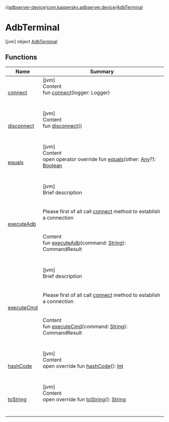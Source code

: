 //[adbserver-device](../../index.md)/[com.kaspersky.adbserver.device](../index.md)/[AdbTerminal](index.md)



# AdbTerminal  
 [jvm] object [AdbTerminal](index.md)   


## Functions  
  
|  Name|  Summary| 
|---|---|
| [connect](connect.md)| [jvm]  <br>Content  <br>fun [connect](connect.md)(logger: Logger)  <br><br><br>
| [disconnect](disconnect.md)| [jvm]  <br>Content  <br>fun [disconnect](disconnect.md)()  <br><br><br>
| [equals](https://kotlinlang.org/api/latest/jvm/stdlib/kotlin/-any/equals.html)| [jvm]  <br>Content  <br>open operator override fun [equals](https://kotlinlang.org/api/latest/jvm/stdlib/kotlin/-any/equals.html)(other: [Any](https://kotlinlang.org/api/latest/jvm/stdlib/kotlin/-any/index.html)?): [Boolean](https://kotlinlang.org/api/latest/jvm/stdlib/kotlin/-boolean/index.html)  <br><br><br>
| [executeAdb](execute-adb.md)| [jvm]  <br>Brief description  <br><br><br>Please first of all call [connect](connect.md) method to establish a connection<br><br>  <br>Content  <br>fun [executeAdb](execute-adb.md)(command: [String](https://kotlinlang.org/api/latest/jvm/stdlib/kotlin/-string/index.html)): CommandResult  <br><br><br>
| [executeCmd](execute-cmd.md)| [jvm]  <br>Brief description  <br><br><br>Please first of all call [connect](connect.md) method to establish a connection<br><br>  <br>Content  <br>fun [executeCmd](execute-cmd.md)(command: [String](https://kotlinlang.org/api/latest/jvm/stdlib/kotlin/-string/index.html)): CommandResult  <br><br><br>
| [hashCode](https://kotlinlang.org/api/latest/jvm/stdlib/kotlin/-any/hash-code.html)| [jvm]  <br>Content  <br>open override fun [hashCode](https://kotlinlang.org/api/latest/jvm/stdlib/kotlin/-any/hash-code.html)(): [Int](https://kotlinlang.org/api/latest/jvm/stdlib/kotlin/-int/index.html)  <br><br><br>
| [toString](https://kotlinlang.org/api/latest/jvm/stdlib/kotlin/-any/to-string.html)| [jvm]  <br>Content  <br>open override fun [toString](https://kotlinlang.org/api/latest/jvm/stdlib/kotlin/-any/to-string.html)(): [String](https://kotlinlang.org/api/latest/jvm/stdlib/kotlin/-string/index.html)  <br><br><br>

